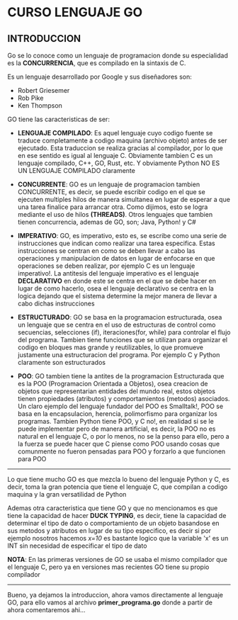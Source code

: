 # CURSO LENGUAJE GO

## INTRODUCCION

Go se lo conoce como un lenguaje de programacion donde su especialidad es la **CONCURRENCIA**, que es compilado en la sintaxis de C. 

Es un lenguaje desarrollado por Google y sus diseñadores son:

- Robert Griesemer
- Rob Pike
- Ken Thompson

GO tiene las caracteristicas de ser:

- **LENGUAJE COMPILADO**: Es aquel lenguaje cuyo codigo fuente se traduce completamente a codigo maquina (archivo objeto) antes de ser ejecutado. Esta traduccion se realiza gracias al compilador, por lo que en ese sentido es igual al lenguaje C. Obviamente tambien C es un lenguaje compilado, C++, GO, Rust, etc. Y obviamente Python NO ES UN LENGUAJE COMPILADO claramente

- **CONCURRENTE**: GO es un lenguaje de programacion tambien CONCURRENTE, es decir, se puede escribir codigo en el que se ejecuten multiples hilos de manera simultanea en lugar de esperar a que una tarea finalice para arrancar otra. Como dijimos, esto se logra mediante el uso de hilos **(THREADS)**. Otros lenguajes que tambien tienen concurrencia, ademas de GO, son; Java, Python! y C#

- **IMPERATIVO**: GO, es imperativo, esto es, se escribe como una serie de instrucciones que indican como realizar una tarea especifica. Estas instrucciones se centran en como se deben llevar a cabo las operaciones y manipulacion de datos en lugar de enfocarse en que operaciones se deben realizar, por ejemplo C es un lenguaje imperativo!. La antitesis del lenguaje imperativo es el lenguaje **DECLARATIVO** en donde este se centra en el que se debe hacer en lugar de como hacerlo, osea el lenguaje declarativo se centra en la logica dejando que el sistema determine la mejor manera de llevar a cabo dichas instrucciones

- **ESTRUCTURADO**: GO se basa en la programacion estructurada, osea un lenguaje que se centra en el uso de estructuras de control como secuencias, selecciones (if), iteraciones(for, while) para controlar el flujo del programa. Tambien tiene funciones que se utilizan para organizar el codigo en bloques mas grande y reutilizables, lo que promueve justamente una estructuracion del programa. Por ejemplo C y Python claramente son estructurados

- **POO**: GO tambien tiene la antites de la programacion Estructurada que es la POO (Programacion Orientada a Objetos), osea creacion de objetos que representarian entidades del mundo real, estos objetos tienen propiedades (atributos) y comportamientos (metodos) asociados. Un claro ejemplo del lenguaje fundador del POO es Smalltalk!, POO se basa en la encapsulacion, herencia, polimorfismo para organizar los programas. Tambien Python tiene POO, y C no!, en realidad si se le puede implementar pero de manera artificial, es decir, la POO no es natural en el lenguaje C, o por lo menos, no se la penso para ello, pero a la fuerza se puede hacer que C piense como POO usando cosas que comunmente no fueron pensadas para POO y forzarlo a que funcionen para POO 

---

Lo que tiene mucho GO es que mezcla lo bueno del lenguaje Python y C, es decir, toma la gran potencia que tiene el lenguaje C, que compilan a codigo maquina y la gran versatilidad de Python

Ademas otra caracteristica que tiene GO y que no mencionamos es que tiene la capacidad de hacer **DUCK TYPING**, es decir, tiene la capacidad de determinar el tipo de dato o comportamiento de un objeto basandose en sus metodos y atributos en lugar de su tipo especifico, es decir si por ejemplo nosotros hacemos *x=10* es bastante logico que la variable 'x' es un INT sin necesidad de especificar el tipo de dato

**NOTA**: En las primeras versiones de GO se usaba el mismo compilador que el lenguaje C, pero ya en versiones mas recientes GO tiene su propio compilador

---

Bueno, ya dejamos la introduccion, ahora vamos directamente al lenguaje GO, para ello vamos al archivo **primer_programa.go** donde a partir de ahora comentaremos ahi...

